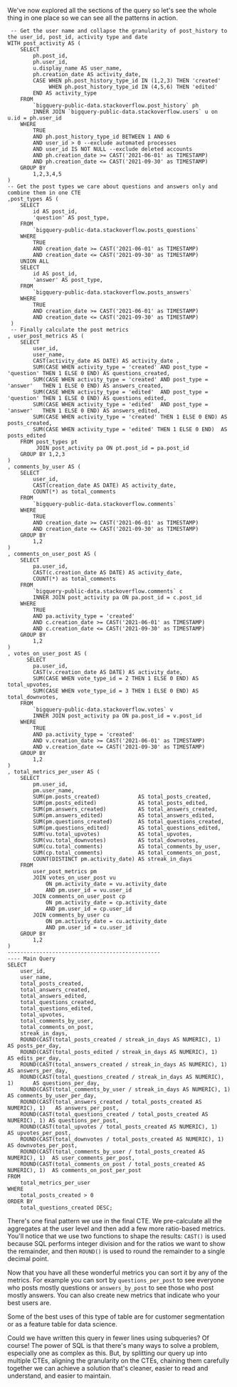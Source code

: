 We've now explored all the sections of the query so let's see the whole thing in one place so we can see all the patterns in action. 

```
 -- Get the user name and collapse the granularity of post_history to the user_id, post_id, activity type and date
WITH post_activity AS (
    SELECT
        ph.post_id,
        ph.user_id,
        u.display_name AS user_name,
        ph.creation_date AS activity_date,
        CASE WHEN ph.post_history_type_id IN (1,2,3) THEN 'created'
             WHEN ph.post_history_type_id IN (4,5,6) THEN 'edited' 
        END AS activity_type
    FROM
        `bigquery-public-data.stackoverflow.post_history` ph
        INNER JOIN `bigquery-public-data.stackoverflow.users` u on u.id = ph.user_id
    WHERE
        TRUE 
        AND ph.post_history_type_id BETWEEN 1 AND 6
        AND user_id > 0 --exclude automated processes
        AND user_id IS NOT NULL --exclude deleted accounts
        AND ph.creation_date >= CAST('2021-06-01' as TIMESTAMP) 
        AND ph.creation_date <= CAST('2021-09-30' as TIMESTAMP)
    GROUP BY
        1,2,3,4,5
)
-- Get the post types we care about questions and answers only and combine them in one CTE
,post_types AS (
    SELECT
        id AS post_id,
        'question' AS post_type,
    FROM
        `bigquery-public-data.stackoverflow.posts_questions`
    WHERE
        TRUE
        AND creation_date >= CAST('2021-06-01' as TIMESTAMP) 
        AND creation_date <= CAST('2021-09-30' as TIMESTAMP)
    UNION ALL
    SELECT
        id AS post_id,
        'answer' AS post_type,
    FROM
        `bigquery-public-data.stackoverflow.posts_answers`
    WHERE
        TRUE
        AND creation_date >= CAST('2021-06-01' as TIMESTAMP) 
        AND creation_date <= CAST('2021-09-30' as TIMESTAMP)
 )
 -- Finally calculate the post metrics 
, user_post_metrics AS (
    SELECT
        user_id,
        user_name,
        CAST(activity_date AS DATE) AS activity_date ,
        SUM(CASE WHEN activity_type = 'created' AND post_type = 'question' THEN 1 ELSE 0 END) AS questions_created,
        SUM(CASE WHEN activity_type = 'created' AND post_type = 'answer'   THEN 1 ELSE 0 END) AS answers_created,
        SUM(CASE WHEN activity_type = 'edited'  AND post_type = 'question' THEN 1 ELSE 0 END) AS questions_edited,
        SUM(CASE WHEN activity_type = 'edited'  AND post_type = 'answer'   THEN 1 ELSE 0 END) AS answers_edited,
        SUM(CASE WHEN activity_type = 'created' THEN 1 ELSE 0 END) AS posts_created,
        SUM(CASE WHEN activity_type = 'edited' THEN 1 ELSE 0 END)  AS posts_edited
    FROM post_types pt
         JOIN post_activity pa ON pt.post_id = pa.post_id
    GROUP BY 1,2,3
)
, comments_by_user AS (
    SELECT
        user_id,
        CAST(creation_date AS DATE) AS activity_date,
        COUNT(*) as total_comments
    FROM
        `bigquery-public-data.stackoverflow.comments`
    WHERE
        TRUE
        AND creation_date >= CAST('2021-06-01' as TIMESTAMP) 
        AND creation_date <= CAST('2021-09-30' as TIMESTAMP)
    GROUP BY
        1,2
)
, comments_on_user_post AS (
    SELECT
        pa.user_id,
        CAST(c.creation_date AS DATE) AS activity_date,
        COUNT(*) as total_comments
    FROM
        `bigquery-public-data.stackoverflow.comments` c
        INNER JOIN post_activity pa ON pa.post_id = c.post_id
    WHERE
        TRUE
        AND pa.activity_type = 'created'
        AND c.creation_date >= CAST('2021-06-01' as TIMESTAMP) 
        AND c.creation_date <= CAST('2021-09-30' as TIMESTAMP)
    GROUP BY
        1,2
)
, votes_on_user_post AS (
      SELECT
        pa.user_id,
        CAST(v.creation_date AS DATE) AS activity_date,
        SUM(CASE WHEN vote_type_id = 2 THEN 1 ELSE 0 END) AS total_upvotes,
        SUM(CASE WHEN vote_type_id = 3 THEN 1 ELSE 0 END) AS total_downvotes,
    FROM
        `bigquery-public-data.stackoverflow.votes` v
        INNER JOIN post_activity pa ON pa.post_id = v.post_id
    WHERE
        TRUE
        AND pa.activity_type = 'created'
        AND v.creation_date >= CAST('2021-06-01' as TIMESTAMP) 
        AND v.creation_date <= CAST('2021-09-30' as TIMESTAMP)
    GROUP BY
        1,2
)
, total_metrics_per_user AS (
    SELECT
        pm.user_id,
        pm.user_name,
        SUM(pm.posts_created)            AS total_posts_created, 
        SUM(pm.posts_edited)             AS total_posts_edited,
        SUM(pm.answers_created)          AS total_answers_created,
        SUM(pm.answers_edited)           AS total_answers_edited,
        SUM(pm.questions_created)        AS total_questions_created,
        SUM(pm.questions_edited)         AS total_questions_edited,
        SUM(vu.total_upvotes)            AS total_upvotes,
        SUM(vu.total_downvotes)          AS total_downvotes,
        SUM(cu.total_comments)           AS total_comments_by_user,
        SUM(cp.total_comments)           AS total_comments_on_post,
        COUNT(DISTINCT pm.activity_date) AS streak_in_days      
    FROM
        user_post_metrics pm
        JOIN votes_on_user_post vu
            ON pm.activity_date = vu.activity_date
            AND pm.user_id = vu.user_id
        JOIN comments_on_user_post cp 
            ON pm.activity_date = cp.activity_date
            AND pm.user_id = cp.user_id
        JOIN comments_by_user cu
            ON pm.activity_date = cu.activity_date
            AND pm.user_id = cu.user_id
    GROUP BY
        1,2
)
------------------------------------------------
---- Main Query
SELECT
    user_id,
    user_name,
    total_posts_created, 
    total_answers_created,
    total_answers_edited,
    total_questions_created,
    total_questions_edited,
    total_upvotes,
    total_comments_by_user,
    total_comments_on_post,
    streak_in_days,
    ROUND(CAST(total_posts_created / streak_in_days AS NUMERIC), 1)          AS posts_per_day,
    ROUND(CAST(total_posts_edited / streak_in_days AS NUMERIC), 1)           AS edits_per_day,
    ROUND(CAST(total_answers_created / streak_in_days AS NUMERIC), 1)        AS answers_per_day,
    ROUND(CAST(total_questions_created / streak_in_days AS NUMERIC), 1)      AS questions_per_day,
    ROUND(CAST(total_comments_by_user / streak_in_days AS NUMERIC), 1)       AS comments_by_user_per_day,
    ROUND(CAST(total_answers_created / total_posts_created AS NUMERIC), 1)   AS answers_per_post,
    ROUND(CAST(total_questions_created / total_posts_created AS NUMERIC), 1) AS questions_per_post,
    ROUND(CAST(total_upvotes / total_posts_created AS NUMERIC), 1)           AS upvotes_per_post,
    ROUND(CAST(total_downvotes / total_posts_created AS NUMERIC), 1)         AS downvotes_per_post,
    ROUND(CAST(total_comments_by_user / total_posts_created AS NUMERIC), 1)  AS user_comments_per_post,
    ROUND(CAST(total_comments_on_post / total_posts_created AS NUMERIC), 1)  AS comments_on_post_per_post
FROM
    total_metrics_per_user
WHERE
    total_posts_created > 0
ORDER BY 
    total_questions_created DESC;
```

There's one final pattern we use in the final CTE. We pre-calculate all the aggregates at the user level and then add a few more ratio-based metrics. You'll notice that we use two functions to shape the results: `CAST()` is used because SQL performs integer division and for the ratios we want to show the remainder, and then `ROUND()` is used to round the remainder to a single decimal point.

Now that you have all these wonderful metrics you can sort it by any of the metrics. For example you can sort by `questions_per_post` to see everyone who posts mostly questions or `answers_by_post` to see those who post mostly answers. You can also create new metrics that indicate who your best users are.

Some of the best uses of this type of table are for customer segmentation or as a feature table for data science.

Could we have written this query in fewer lines using subqueries? Of course! The power of SQL is that there's many ways to solve a problem, especially one as complex as this. But, by splitting our query up into multiple CTEs, aligning the granularity on the CTEs, chaining them carefully together we can achieve a solution that's cleaner, easier to read and understand, and easier to maintain.